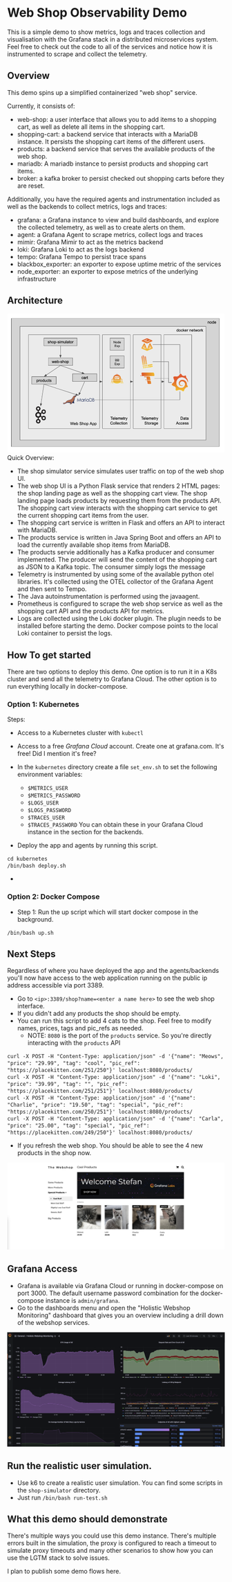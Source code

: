 # Web Shop Observability Demo

This is a simple demo to show metrics, logs and traces collection and visualisation with the Grafana stack in a distributed microservices system.
Feel free to check out the code to all of the services and notice how it is instrumented to scrape and collect the telemetry.

## Overview

This demo spins up a simplified containerized "web shop" service.

Currently, it consists of:
* web-shop: a user interface that allows you to add items to a shopping cart, as well as delete all items in the shopping cart.
* shopping-cart: a backend service that interacts with a MariaDB instance. It persists the shopping cart items of the different users.
* products: a backend service that serves the available products of the web shop.
* mariadb: A mariadb instance to persist products and shopping cart items.
* broker: a kafka broker to persist checked out shopping carts before they are reset.



Additionally, you have the required agents and instrumentation included as well as the backends to collect metrics, logs and traces:
* grafana: a Grafana instance to view and build dashboards, and explore the collected telemetry, as well as to create alerts on them. 
* agent: a Grafana Agent to scrape metrics, collect logs and traces
* mimir: Grafana Mimir to act as the metrics backend
* loki: Grafana Loki to act as the logs backend
* tempo: Grafana Tempo to persist trace spans
* blackbox_exporter: an exporter to expose uptime metric of the services
* node_exporter: an exporter to expose metrics of the underlying infrastructure

## Architecture
![](images/web-shop-architecture.png)
Quick Overview:
* The shop simulator service simulates user traffic on top of the web shop UI.
* The web shop UI is a Python Flask service that renders 2 HTML pages: the shop landing page as well as the shopping cart view. The shop landing page loads products by requesting them from the products API. The shopping cart view interacts with the shopping cart service to get the current shopping cart items from the user.
* The shopping cart service is written in Flask and offers an API to interact with MariaDB.
* The products service is written in Java Spring Boot and offers an API to load the currently available shop items from MariaDB.
* The products servie additionally has a Kafka producer and consumer implemented. The producer will send the content of the shopping cart as JSON to a Kafka topic. The consumer simply logs the message
* Telemetry is instrumented by using some of the available python otel libraries. It's collected using the OTEL collector of the Grafana Agent and then sent to Tempo.
* The Java autoinstrumentation is performed using the javaagent.
* Prometheus is configured to scrape the web shop service as well as the shopping cart API and the products API for metrics.
* Logs are collected using the Loki docker plugin. The plugin needs to be installed before starting the demo. Docker compose points to the local Loki container to persist the logs.

## How To get started

There are two options to deploy this demo. One option is to run it in a K8s cluster and send all the telemetry to Grafana Cloud. The other option is to run everything locally in docker-compose.

### Option 1: Kubernetes

Steps:
* Access to a Kubernetes cluster with `kubectl`
* Access to a free *Grafana Cloud* account. Create one at grafana.com. It's free! Did I mention it's free?
* In the `kubernetes` directory create a file `set_env.sh` to set the following environment variables:
    * `$METRICS_USER`
    * `$METRICS_PASSWORD`
    * `$LOGS_USER`
    * `$LOGS_PASSWORD`
    * `$TRACES_USER`
    * `$TRACES_PASSWORD`
    You can obtain these in your Grafana Cloud instance in the section for the backends.

* Deploy the app and agents by running this script.
```
cd kubernetes
/bin/bash deploy.sh
```
* 

### Option 2: Docker Compose
* Step 1: Run the up script which will start docker compose in the background.
```
/bin/bash up.sh
```

## Next Steps

Regardless of where you have deployed the app and the agents/backends you'll now have access to the web application running on the public ip address accessible via port 3389.

* Go to `<ip>:3389/shop?name=<enter a name here>` to see the web shop interface.
* If you didn't add any products the shop should be empty.
* You can run this script to add 4 cats to the shop. Feel free to modify names, prices, tags and pic_refs as needed.
  * NOTE: `8080` is the port of the `products` service. So you're directly interacting with the `products` API

```
curl -X POST -H "Content-Type: application/json" -d '{"name": "Meows", "price": "29.99", "tag": "cool", "pic_ref": "https://placekitten.com/251/250"}' localhost:8080/products/
curl -X POST -H "Content-Type: application/json" -d '{"name": "Loki", "price": "39.99", "tag": "", "pic_ref": "https://placekitten.com/251/251"}' localhost:8080/products/
curl -X POST -H "Content-Type: application/json" -d '{"name": "Charlie", "price": "19.50", "tag": "special", "pic_ref": "https://placekitten.com/250/251"}' localhost:8080/products/
curl -X POST -H "Content-Type: application/json" -d '{"name": "Carla", "price": "25.00", "tag": "special", "pic_ref": "https://placekitten.com/249/250"}' localhost:8080/products/
```

  * If you refresh the web shop. You should be able to see the 4 new products in the shop now.

![](images/web-shop-ui.png)

## Grafana Access

* Grafana is available via Grafana Cloud or running in docker-compose on port 3000. The default username password combination for the docker-compose instance is `admin/grafana`.
* Go to the dashboards menu and open the "Holistic Webshop Monitoring" dashboard that gives you an overview including a drill down of the webshop services.

![](images/web-shop-dashboard.png)


## Run the realistic user simulation.

* Use k6 to create a realistic user simulation. You can find some scripts in the `shop-simulator` directory.
* Just run ```/bin/bash run-test.sh```

## What this demo should demonstrate

There's multiple ways you could use this demo instance. There's multiple errors built in the simulation, the proxy is configured to reach a timeout to simulate proxy timeouts and many other scenarios to show how you can use the LGTM stack to solve issues.

I plan to publish some demo flows here.
